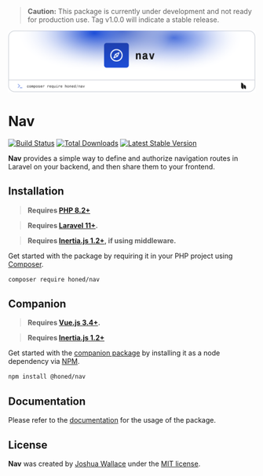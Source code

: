 > **Caution:** This package is currently under development and not ready for production use. Tag v1.0.0 will indicate a stable release.

<a href="https://honed.dev/nav">
    <picture>
        <source media="(prefers-color-scheme: dark)" srcset="art/header-dark.png">
        <img alt="" src="art/header-light.png">
    </picture>
</a>

# Nav

<p>
    <a href="https://github.com/honedlabs/nav/actions"><img src="https://github.com/honedlabs/nav/actions/workflows/tests.yml/badge.svg" alt="Build Status"></a>
    <!-- <a href="https://github.com/honedlabs/nav/actions"><img src="https://github.com/honedlabs/nav/actions/workflows/tests.yml/badge.svg" alt="Test coverage"></a> -->
    <a href="https://packagist.org/packages/honed/nav"><img src="https://img.shields.io/packagist/dt/honed/nav" alt="Total Downloads"></a>
    <a href="https://packagist.org/packages/honed/nav"><img src="https://img.shields.io/packagist/v/honed/nav" alt="Latest Stable Version"></a>
</p>

**Nav** provides a simple way to define and authorize navigation routes in Laravel on your backend, and then share them to your frontend.

## Installation

> **Requires [PHP 8.2+](https://php.net/releases/)**

> **Requires [Laravel 11+](https://laravel.com/docs/releases).**

> **Requires [Inertia.js 1.2+](https://inertiajs.com/server-side-setup), if using middleware.**

Get started with the package by requiring it in your PHP project using [Composer](https://getcomposer.org/).

```bash
composer require honed/nav
```

## Companion

> **Requires [Vue.js 3.4+](https://vuejs.org/about/releases.html).**

> **Requires [Inertia.js 1.2+](https://inertiajs.com/client-side-setup)**

Get started with the [companion package](https://github.com/honedlabs/nav-vue) by installing it as a node dependency via [NPM](https://npmjs.com).

```bash
npm install @honed/nav
```

## Documentation

Please refer to the [documentation](https://honed.dev/nav) for the usage of the package.

## License

**Nav** was created by [Joshua Wallace](https://joshua-wallace.com) under the [MIT license](https://opensource.org/licenses/MIT).